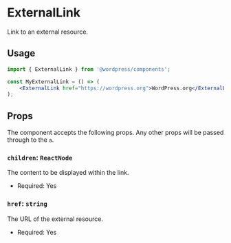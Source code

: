 # ExternalLink

Link to an external resource.

## Usage

```jsx
import { ExternalLink } from '@wordpress/components';

const MyExternalLink = () => (
	<ExternalLink href="https://wordpress.org">WordPress.org</ExternalLink>
);
```

## Props

The component accepts the following props. Any other props will be passed through to the `a`.

### `children`: `ReactNode`

The content to be displayed within the link.

-   Required: Yes

### `href`: `string`

The URL of the external resource.

-   Required: Yes
